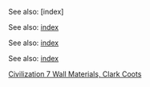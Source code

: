 See also: [index]

See also: [index](/wiki/index)

See also: [index](/wiki/index.md)

See also: [index](/wiki/index.html)

[Civilization 7 Wall Materials, Clark Coots](https://www.artstation.com/artwork/8BPKKQ)
